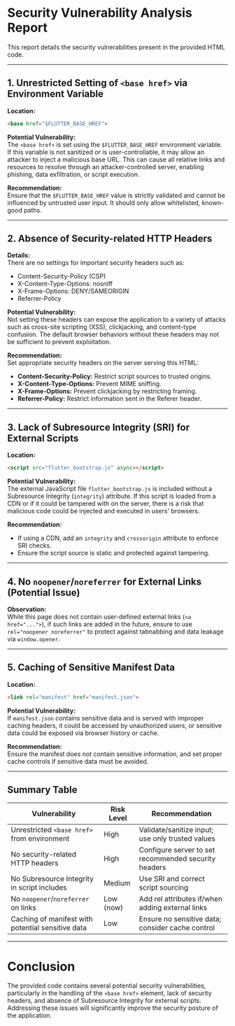 # Security Vulnerability Analysis Report

This report details the security vulnerabilities present in the provided HTML code.

---

## 1. Unrestricted Setting of `<base href>` via Environment Variable

**Location:**  
```html
<base href="$FLUTTER_BASE_HREF">
```

**Potential Vulnerability:**  
The `<base href>` is set using the `$FLUTTER_BASE_HREF` environment variable. If this variable is not sanitized or is user-controllable, it may allow an attacker to inject a malicious base URL. This can cause all relative links and resources to resolve through an attacker-controlled server, enabling phishing, data exfiltration, or script execution.

**Recommendation:**  
Ensure that the `$FLUTTER_BASE_HREF` value is strictly validated and cannot be influenced by untrusted user input. It should only allow whitelisted, known-good paths.

---

## 2. Absence of Security-related HTTP Headers

**Details:**  
There are no settings for important security headers such as:

- Content-Security-Policy (CSP)
- X-Content-Type-Options: nosniff
- X-Frame-Options: DENY/SAMEORIGIN
- Referrer-Policy

**Potential Vulnerability:**  
Not setting these headers can expose the application to a variety of attacks such as cross-site scripting (XSS), clickjacking, and content-type confusion. The default browser behaviors without these headers may not be sufficient to prevent exploitation.

**Recommendation:**  
Set appropriate security headers on the server serving this HTML:

- **Content-Security-Policy:** Restrict script sources to trusted origins.
- **X-Content-Type-Options:** Prevent MIME sniffing.
- **X-Frame-Options:** Prevent clickjacking by restricting framing.
- **Referrer-Policy:** Restrict information sent in the Referer header.

---

## 3. Lack of Subresource Integrity (SRI) for External Scripts

**Location:**  
```html
<script src="flutter_bootstrap.js" async></script>
```

**Potential Vulnerability:**  
The external JavaScript file `flutter_bootstrap.js` is included without a Subresource Integrity (`integrity`) attribute. If this script is loaded from a CDN or if it could be tampered with on the server, there is a risk that malicious code could be injected and executed in users' browsers.

**Recommendation:**  
- If using a CDN, add an `integrity` and `crossorigin` attribute to enforce SRI checks.
- Ensure the script source is static and protected against tampering.

---

## 4. No `noopener`/`noreferrer` for External Links (Potential Issue)

**Observation:**  
While this page does not contain user-defined external links (`<a href="...">`), if such links are added in the future, ensure to use `rel="noopener noreferrer"` to protect against tabnabbing and data leakage via `window.opener`.

---

## 5. Caching of Sensitive Manifest Data

**Location:**  
```html
<link rel="manifest" href="manifest.json">
```

**Potential Vulnerability:**  
If `manifest.json` contains sensitive data and is served with improper caching headers, it could be accessed by unauthorized users, or sensitive data could be exposed via browser history or cache.

**Recommendation:**  
Ensure the manifest does not contain sensitive information, and set proper cache controls if sensitive data must be avoided.

---

## Summary Table

| Vulnerability                                 | Risk Level    | Recommendation                                                        |
|------------------------------------------------|--------------|-----------------------------------------------------------------------|
| Unrestricted `<base href>` from environment    | High         | Validate/sanitize input; use only trusted values                      |
| No security-related HTTP headers               | High         | Configure server to set recommended security headers                  |
| No Subresource Integrity in script includes    | Medium       | Use SRI and correct script sourcing                                   |
| No `noopener`/`noreferrer` on links            | Low (now)    | Add rel attributes if/when adding external links                      |
| Caching of manifest with potential sensitive data | Low         | Ensure no sensitive data; consider cache control                      |

---

# Conclusion

The provided code contains several potential security vulnerabilities, particularly in the handling of the `<base href>` element, lack of security headers, and absence of Subresource Integrity for external scripts. Addressing these issues will significantly improve the security posture of the application.